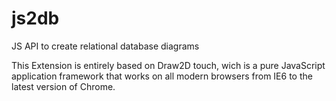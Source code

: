 js2db
=====
JS API to create relational database diagrams

This Extension is entirely based on Draw2D touch, wich is a pure JavaScript application framework that works on all modern browsers from IE6 to the latest version of Chrome.
